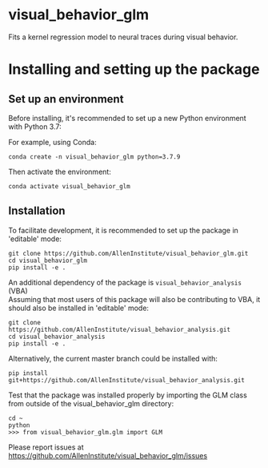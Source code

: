 # visual_behavior_glm
Fits a kernel regression model to neural traces during visual behavior. 

# Installing and setting up the package

## Set up an environment

Before installing, it's recommended to set up a new Python environment with Python 3.7:

For example, using Conda:

    conda create -n visual_behavior_glm python=3.7.9

Then activate the environment:

    conda activate visual_behavior_glm

## Installation

To facilitate development, it is recommended to set up the package in 'editable' mode:

    git clone https://github.com/AllenInstitute/visual_behavior_glm.git
    cd visual_behavior_glm
    pip install -e .

An additional dependency of the package is `visual_behavior_analysis` (VBA)  
Assuming that most users of this package will also be contributing to VBA, it should also be installed in 'editable' mode:

    git clone https://github.com/AllenInstitute/visual_behavior_analysis.git
    cd visual_behavior_analysis
    pip install -e .

Alternatively, the current master branch could be installed with:

    pip install git+https://github.com/AllenInstitute/visual_behavior_analysis.git

Test that the package was installed properly by importing the GLM class from outside of the visual_behavior_glm directory:

    cd ~
    python
    >>> from visual_behavior_glm.glm import GLM

Please report issues at https://github.com/AllenInstitute/visual_behavior_glm/issues
